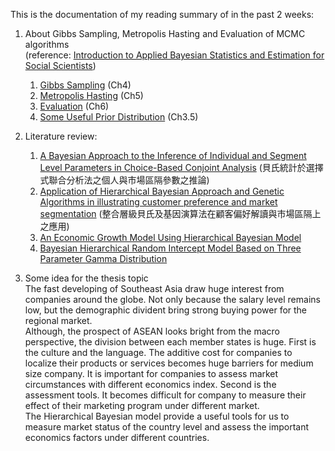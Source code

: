 This is the documentation of my reading summary of in the past 2 weeks:<br/>

1. About Gibbs Sampling, Metropolis Hasting and Evaluation of MCMC algorithms <br/>(reference: [Introduction to Applied Bayesian Statistics and Estimation for Social Scientists](https://www.springer.com/gp/book/9780387712642))
   1. [Gibbs Sampling](https://github.com/EnChiSu/Master-Thesis/blob/master/Check%20Point%201/Summary.md) (Ch4)
   2. [Metropolis Hasting](https://github.com/EnChiSu/Master-Thesis/blob/master/Check%20Point%201/Summary.md) (Ch5)
   3. [Evaluation](https://github.com/EnChiSu/Master-Thesis/blob/master/Check%20Point%202/Evaluating%20MCMC%20performance%20%26%20model%20fit.md) (Ch6)
   4. [Some Useful Prior Distribution](https://github.com/EnChiSu/Master-Thesis/blob/master/Check%20Point%202/Some%20useful%20prior%20distribution.md) (Ch3.5)
   
2. Literature review:<br/>
   1. [A Bayesian Approach to the Inference of Individual and Segment Level Parameters in Choice-Based Conjoint Analysis](https://ir.nctu.edu.tw/bitstream/11536/107880/1/10239863-01904-221.pdf) (貝氏統計於選擇式聯合分析法之個人與市場區隔參數之推論)
   2. [Application of Hierarchical Bayesian Approach and Genetic Algorithms in illustrating customer preference and market segmentation](http://www.scu.edu.tw/ba/2005conference/2005paper/marketing1.pdf) (整合層級貝氏及基因演算法在顧客偏好解讀與市場區隔上之應用)
   3.	[An Economic Growth Model Using Hierarchical Bayesian Model](https://www.researchgate.net/publication/336159969_An_Economic_Growth_Model_Using_Hierarchical_Bayesian_Method)
   4.	[Bayesian Hierarchical Random Intercept Model Based on Three Parameter Gamma Distribution](https://iopscience.iop.org/article/10.1088/1742-6596/855/1/012061)
   
3. Some idea for the thesis topic<br/>
The fast developing of Southeast Asia draw huge interest from companies around the globe. Not only because the salary level remains low, but the demographic divident bring strong buying power for the regional market. <br/>
Although, the prospect of ASEAN looks bright from the macro perspective, the division between each member states is huge. First is the culture and the language. The additive cost for companies to localize their products or services becomes huge barriers for medium size company. It is important for companies to assess market circumstances with different economics index. Second is the assessment tools. It becomes difficult for company to measure their effect of their marketing program under different market. <br/>
The Hierarchical Bayesian model provide a useful tools for us to measure market status of the country level and assess the important economics factors under different countries.

   

